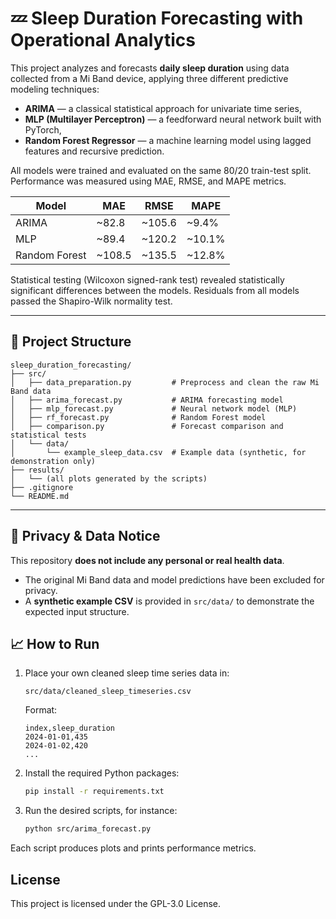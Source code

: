 # 💤 Sleep Duration Forecasting with Operational Analytics

This project analyzes and forecasts **daily sleep duration** using data collected from a Mi Band device, applying three different predictive modeling techniques:
- **ARIMA** — a classical statistical approach for univariate time series,
- **MLP (Multilayer Perceptron)** — a feedforward neural network built with PyTorch,
- **Random Forest Regressor** — a machine learning model using lagged features and recursive prediction.

All models were trained and evaluated on the same 80/20 train-test split.  
Performance was measured using MAE, RMSE, and MAPE metrics.

| Model         | MAE    | RMSE   | MAPE   |
|---------------|--------|--------|--------|
| ARIMA         | ~82.8  | ~105.6 | ~9.4%  |
| MLP           | ~89.4  | ~120.2 | ~10.1% |
| Random Forest | ~108.5 | ~135.5 | ~12.8% |

Statistical testing (Wilcoxon signed-rank test) revealed statistically significant differences between the models. Residuals from all models passed the Shapiro-Wilk normality test.

---

## 📂 Project Structure

```
sleep_duration_forecasting/
├── src/
│   ├── data_preparation.py         # Preprocess and clean the raw Mi Band data
│   ├── arima_forecast.py           # ARIMA forecasting model
│   ├── mlp_forecast.py             # Neural network model (MLP)
│   ├── rf_forecast.py              # Random Forest model
│   ├── comparison.py               # Forecast comparison and statistical tests
│   └── data/
│       └── example_sleep_data.csv  # Example data (synthetic, for demonstration only)
├── results/
│   └── (all plots generated by the scripts)
├── .gitignore
└── README.md
```

---

## 🚫 Privacy & Data Notice

This repository **does not include any personal or real health data**.  
- The original Mi Band data and model predictions have been excluded for privacy.
- A **synthetic example CSV** is provided in `src/data/` to demonstrate the expected input structure.

## 📈 How to Run

1. Place your own cleaned sleep time series data in:
   ```
   src/data/cleaned_sleep_timeseries.csv
   ```
   Format:
   ```csv
   index,sleep_duration
   2024-01-01,435
   2024-01-02,420
   ...
   ```

2. Install the required Python packages:
   ```bash
   pip install -r requirements.txt
   ```

3. Run the desired scripts, for instance:
   ```bash
   python src/arima_forecast.py
   ```

Each script produces plots and prints performance metrics.

## License
This project is licensed under the GPL-3.0 License.
